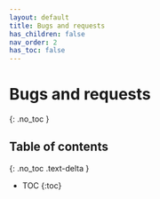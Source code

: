 ```yaml
---
layout: default
title: Bugs and requests
has_children: false
nav_order: 2
has_toc: false
---
```


# Bugs and requests
{: .no_toc }



## Table of contents
{: .no_toc .text-delta }

- TOC
{:toc}
